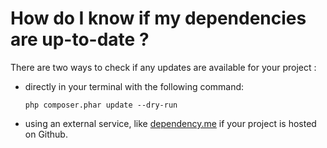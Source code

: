 # How do I know if my dependencies are up-to-date ?

There are two ways to check if any updates are available for your project :

- directly in your terminal with the following command:

    ```
    php composer.phar update --dry-run
    ```

- using an external service, like [dependency.me](http://dependency.me) if your project is hosted on Github.


